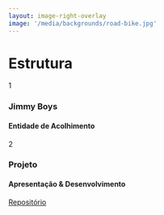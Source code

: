 ```yaml
---
layout: image-right-overlay
image: '/media/backgrounds/road-bike.jpg'
---
```


<h1 class="font-extrabold">Estrutura</h1>

<div class="flex flex-col gap-2 justify-between h-85">
  <div class="flex flex-col gap-4">
    <div class="flex items-center gap-2">
      <div class="circle bg-beapt text-white">
        <div class="circle-txt">1</div>
      </div>
      <div>
        <h3 class="no-m no-p text-beapt-force font-bold-force">Jimmy Boys</h3>
        <h4 class="text-xs">Entidade de Acolhimento</h4>
      </div>
    </div>
    <div class="flex items-center gap-2">
      <div class="circle bg-beapt text-white">
        <div class="circle-txt">2</div>
      </div>
      <div>
        <h3 class="no-m no-p text-beapt-force font-bold-force">Projeto</h3>
        <h4 class="text-xs">Apresentação & Desenvolvimento</h4>
      </div>
    </div>
  </div>
  <div class="">
    <a href="https://gitlab.com" class="inline-flex gap-2 items-center !hover:text-beapt text-sm">
      <jam-gitlab />
      Repositório
    </a>
  </div>


</div>